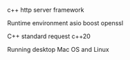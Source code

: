c++ http server framework

Runtime environment
asio boost openssl

C++ standard request c++20


Running desktop Mac OS and Linux
